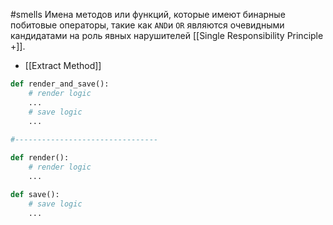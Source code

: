 #smells
Имена методов или функций, которые имеют бинарные побитовые операторы, такие как `AND`и `OR` являются очевидными кандидатами на роль явных нарушителей [[Single Responsibility Principle +]]. 
- [[Extract Method]]

```python
def render_and_save():
    # render logic
    ...
    # save logic
    ...
    
#--------------------------------

def render():
    # render logic
    ...

def save():
    # save logic
    ...
```

